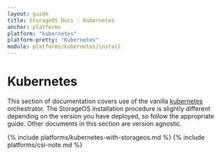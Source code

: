 ```yaml
---
layout: guide
title: StorageOS Docs - Kubernetes
anchor: platforms
platform: "kubernetes"
platform-pretty: "Kubernetes"
module: platforms/kubernetes/install
---
```


# Kubernetes

This section of documentation covers use of the vanilla
[kubernetes](https://kubernetes.io/) orchestrator. The StorageOS installation
procedure is slightly different depending on the version you have deployed, so
follow the appropriate guide. Other documents in this section are version
agnostic.

{% include platforms/kubernetes-with-storageos.md %}
{% include platforms/csi-note.md %}
